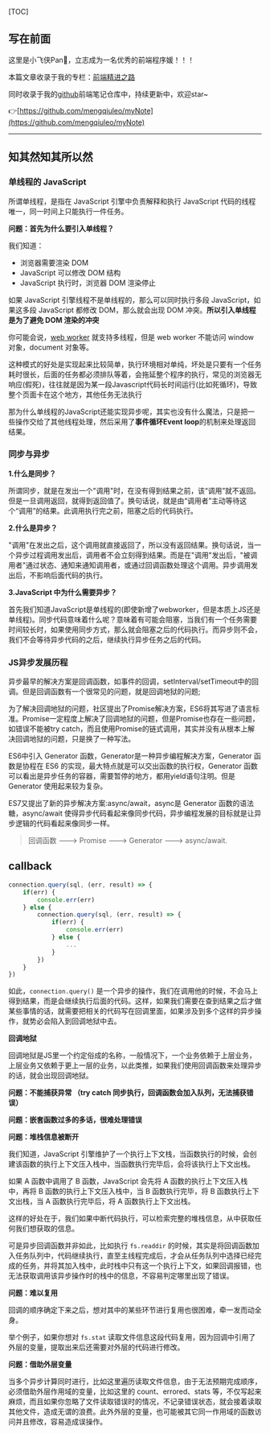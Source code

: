 [TOC]



## 写在前面

这里是小飞侠Pan🥳，立志成为一名优秀的前端程序媛！！！

本篇文章收录于我的专栏：[前端精进之路](https://blog.csdn.net/weixin_52834435/category_11886356.html?spm=1001.2014.3001.5482)

同时收录于我的[github](https://github.com/mengqiuleo)前端笔记仓库中，持续更新中，欢迎star~

👉[https://github.com/mengqiuleo/myNote](https://github.com/mengqiuleo/myNote)

<hr>



## 知其然知其所以然

### 单线程的 JavaScript

所谓单线程，是指在 JavaScript 引擎中负责解释和执行 JavaScript 代码的线程唯一，同一时间上只能执行一件任务。

**问题：首先为什么要引入单线程？**

我们知道：

- 浏览器需要渲染 DOM
- JavaScript 可以修改 DOM 结构
- JavaScript 执行时，浏览器 DOM 渲染停止

如果 JavaScript 引擎线程不是单线程的，那么可以同时执行多段 JavaScript，如果这多段 JavaScript 都修改 DOM，那么就会出现 DOM 冲突。**所以引入单线程是为了避免 DOM 渲染的冲突**

你可能会说，[web worker](http://www.ruanyifeng.com/blog/2018/07/web-worker.html) 就支持多线程，但是 web worker 不能访问 window 对象，document 对象等。

这种模式的好处是实现起来比较简单，执行环境相对单纯，坏处是只要有一个任务耗时很长，后面的任务都必须排队等着，会拖延整个程序的执行，常见的浏览器无响应(假死)，往往就是因为某一段Javascript代码长时间运行(比如死循环)，导致整个页面卡在这个地方，其他任务无法执行

那为什么单线程的JavaScript还能实现异步呢，其实也没有什么魔法，只是把一些操作交给了其他线程处理，然后采用了**事件循环Event loop**的机制来处理返回结果。



### 同步与异步

**1.什么是同步？**

所谓同步，就是在发出一个"调用"时，在没有得到结果之前，该“调用”就不返回。但是一旦调用返回，就得到返回值了。换句话说，就是由“调用者”主动等待这个“调用”的结果。此调用执行完之前，阻塞之后的代码执行。

**2.什么是异步？**

"调用"在发出之后，这个调用就直接返回了，所以没有返回结果。换句话说，当一个异步过程调用发出后，调用者不会立刻得到结果。而是在"调用"发出后，"被调用者"通过状态、通知来通知调用者，或通过回调函数处理这个调用。异步调用发出后，不影响后面代码的执行。

**3.JavaScript 中为什么需要异步？**

首先我们知道JavaScript是单线程的(即使新增了webworker，但是本质上JS还是单线程)。同步代码意味着什么呢？意味着有可能会阻塞，当我们有一个任务需要时间较长时，如果使用同步方式，那么就会阻塞之后的代码执行。而异步则不会，我们不会等待异步代码的之后，继续执行异步任务之后的代码。



### JS异步发展历程

异步最早的解决方案是回调函数，如事件的回调，setInterval/setTimeout中的回调。但是回调函数有一个很常见的问题，就是回调地狱的问题;

为了解决回调地狱的问题，社区提出了Promise解决方案，ES6将其写进了语言标准。Promise一定程度上解决了回调地狱的问题，但是Promise也存在一些问题，如错误不能被try catch，而且使用Promise的链式调用，其实并没有从根本上解决回调地狱的问题，只是换了一种写法。

ES6中引入 Generator 函数，Generator是一种异步编程解决方案，Generator 函数是协程在 ES6 的实现，最大特点就是可以交出函数的执行权，Generator 函数可以看出是异步任务的容器，需要暂停的地方，都用yield语句注明。但是 Generator 使用起来较为复杂。

ES7又提出了新的异步解决方案:async/await，async是 Generator 函数的语法糖，async/await 使得异步代码看起来像同步代码，异步编程发展的目标就是让异步逻辑的代码看起来像同步一样。

> 回调函数 ---> Promise ---> Generator ---> async/await.



## callback

```js
connection.query(sql, (err, result) => {
    if(err) {
        console.err(err)
    } else {
        connection.query(sql, (err, result) => {
            if(err) {
                console.err(err)
            } else {
                ...
            }
        })
    }
})
```

如此，`connection.query()` 是一个异步的操作，我们在调用他的时候，不会马上得到结果，而是会继续执行后面的代码。这样，如果我们需要在查到结果之后才做某些事情的话，就需要把相关的代码写在回调里面，如果涉及到多个这样的异步操作，就势必会陷入到回调地狱中去。

**回调地狱**

回调地狱是JS里一个约定俗成的名称，一般情况下，一个业务依赖于上层业务，上层业务又依赖于更上一层的业务，以此类推，如果我们使用回调函数来处理异步的话，就会出现回调地狱。

**问题：不能捕获异常 （try catch 同步执行，回调函数会加入队列，无法捕获错误）**

**问题：嵌套函数过多的多话，很难处理错误**

**问题：堆栈信息被断开**

我们知道，JavaScript 引擎维护了一个执行上下文栈，当函数执行的时候，会创建该函数的执行上下文压入栈中，当函数执行完毕后，会将该执行上下文出栈。

如果 A 函数中调用了 B 函数，JavaScript 会先将 A 函数的执行上下文压入栈中，再将 B 函数的执行上下文压入栈中，当 B 函数执行完毕，将 B 函数执行上下文出栈，当 A 函数执行完毕后，将 A 函数执行上下文出栈。

这样的好处在于，我们如果中断代码执行，可以检索完整的堆栈信息，从中获取任何我们想获取的信息。

可是异步回调函数并非如此，比如执行 `fs.readdir` 的时候，其实是将回调函数加入任务队列中，代码继续执行，直至主线程完成后，才会从任务队列中选择已经完成的任务，并将其加入栈中，此时栈中只有这一个执行上下文，如果回调报错，也无法获取调用该异步操作时的栈中的信息，不容易判定哪里出现了错误。

**问题：难以复用**

回调的顺序确定下来之后，想对其中的某些环节进行复用也很困难，牵一发而动全身。

举个例子，如果你想对 `fs.stat` 读取文件信息这段代码复用，因为回调中引用了外层的变量，提取出来后还需要对外层的代码进行修改。

**问题：借助外层变量**

当多个异步计算同时进行，比如这里遍历读取文件信息，由于无法预期完成顺序，必须借助外层作用域的变量，比如这里的 count、errored、stats 等，不仅写起来麻烦，而且如果你忽略了文件读取错误时的情况，不记录错误状态，就会接着读取其他文件，造成无谓的浪费。此外外层的变量，也可能被其它同一作用域的函数访问并且修改，容易造成误操作。